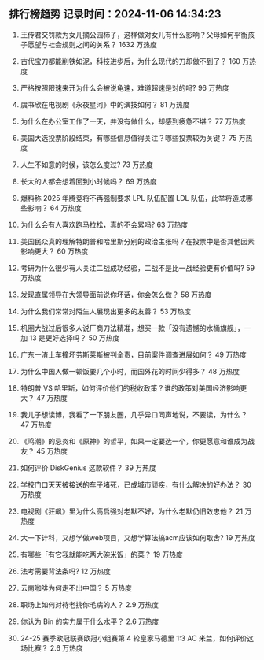 
## 排行榜趋势 记录时间：2024-11-06 14:34:23
  
  1. 王传君交罚款为女儿摘公园柿子，这样做对女儿有什么影响？父母如何平衡孩子愿望与社会规则之间的关系？ 1632 万热度
    
  2. 古代宝刀都能削铁如泥，科技进步后，为什么现代的刀却做不到了？ 160 万热度
    
  3. 严格按照限速来开为什么会被说龟速，难道超速是对的吗? 96 万热度
    
  4. 虞书欣在电视剧《永夜星河》中的演技如何？ 81 万热度
    
  5. 为什么在办公室工作了一天，并没有做什么，却感到疲惫不堪？ 77 万热度
    
  6. 美国大选投票阶段结束，有哪些信息值得关注？哪些投票较为关键？ 75 万热度
    
  7. 人生不如意的时候，该怎么度过? 73 万热度
    
  8. 长大的人都会想着回到小时候吗？ 69 万热度
    
  9. 爆料称 2025 年腾竞将不再强制要求 LPL 队伍配置 LDL 队伍，此举将造成哪些影响？ 64 万热度
    
  10. 为什么会有人喜欢跑马拉松，真的不会累吗? 63 万热度
    
  11. 美国民众真的理解特朗普和哈里斯分别的政治主张吗？在投票中是否其他因素影响更大？ 60 万热度
    
  12. 考研为什么很少有人关注二战成功经验，二战不是比一战经验更有价值吗? 59 万热度
    
  13. 发现直属领导在大领导面前说你坏话，你会怎么做？ 58 万热度
    
  14. 为什么我们常常对陌生人展现出更多的友善？ 53 万热度
    
  15. 机圈大战过后很多人说厂商刀法精准，想买一款「没有遗憾的水桶旗舰」，一加 13 是更好选择吗？ 50 万热度
    
  16. 广东一渣土车撞坏劳斯莱斯被判全责，目前案件调查进展如何？ 49 万热度
    
  17. 为什么中国人做一顿饭要几个小时，而国外花的时间少得多？ 48 万热度
    
  18. 特朗普 VS 哈里斯，如何评价他们的税收政策？谁的政策对美国经济影响更大？ 47 万热度
    
  19. 我儿子想读博，我看了一下朋友圈，几乎异口同声地说，不要读，为什么？ 47 万热度
    
  20. 《鸣潮》的忌炎和《原神》的哲平，如果一定要选一个，你更愿意和谁成为战友？ 45 万热度
    
  21. 如何评价 DiskGenius 这款软件？ 39 万热度
    
  22. 学校门口天天被接送的车子堵死，已成城市顽疾，有什么解决的好办法？ 30 万热度
    
  23. 电视剧《狂飙》里为什么高启强对老默不好，为什么老默仍旧效忠他？ 21 万热度
    
  24. 大一下计科，又想学做web项目，又想学算法搞acm应该如何取舍? 19 万热度
    
  25. 有哪些「有它我就能吃两大碗米饭」的菜？ 19 万热度
    
  26. 法考需要背法条吗? 12 万热度
    
  27. 云南咖啡为何走不出中国？ 5 万热度
    
  28. 职场上如何对待老挑你毛病的人？ 2.9 万热度
    
  29. 你认为 Bin 的实力属于什么水平？ 2.6 万热度
    
  30. 24-25 赛季欧冠联赛欧冠小组赛第 4 轮皇家马德里 1:3 AC 米兰，如何评价这场比赛？ 2.6 万热度
    
